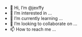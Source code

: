 - 👋 Hi, I’m @jexffy
- 👀 I’m interested in ...
- 🌱 I’m currently learning ...
- 💞️ I’m looking to collaborate on ...
- 📫 How to reach me ...

<!---
jexffy/jexffy is a ✨ special ✨ repository because its `README.md` (this file) appears on your GitHub profile.
You can click the Preview link to take a look at your changes.
--->
